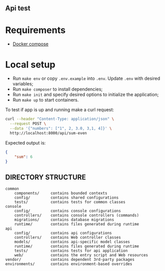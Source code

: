 Api test
--------

Requirements
============

 * [Docker compose](https://docs.docker.com/compose/)

Local setup
===========

 * Run ``make env`` or copy ``.env.example`` into ``.env``. Update ``.env`` with desired variables;
 * Run ``make composer`` to install dependencies;
 * Run ``make init`` and specify desired options to initialize the application;
 * Run ``make up`` to start containers.


To test if app is up and running make a curl request:
```sh
curl --header "Content-Type: application/json" \
  --request POST \
  --data '{"numbers": ["1", 2, 3.0, 3,1, 4]}' \
  http://localhost:8000/api/sum-even
```

Expected output is:
```json
{
    "sum": 6
}
```

DIRECTORY STRUCTURE
-------------------

```
common
    components/     contains bounded contexts
    config/         contains shared configurations
    tests/          contains tests for common classes    
console
    config/         contains console configurations
    controllers/    contains console controllers (commands)
    migrations/     contains database migrations
    runtime/        contains files generated during runtime
api
    config/         contains api configurations
    controllers/    contains Web controller classes
    models/         contains api-specific model classes
    runtime/        contains files generated during runtime
    tests/          contains tests for api application    
    web/            contains the entry script and Web resources
vendor/             contains dependent 3rd-party packages
environments/       contains environment-based overrides
```
